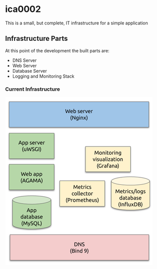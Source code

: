 # ica0002

This is a small, but complete, IT infrastructure for a simple application

## Infrastructure Parts

At this point of the development the built parts are:

- DNS Server
- Web Server
- Database Server
- Logging and Monitoring Stack

### Current Infrastructure

![Alt text](current_infrastructure.png)

<!--
if you want to automatically connect the vms follow the following process:
#/home/alessandro/.ssh/config
#Host vm1 vm2
#StrictHostKeyChecking no
#User ubuntu
-->
